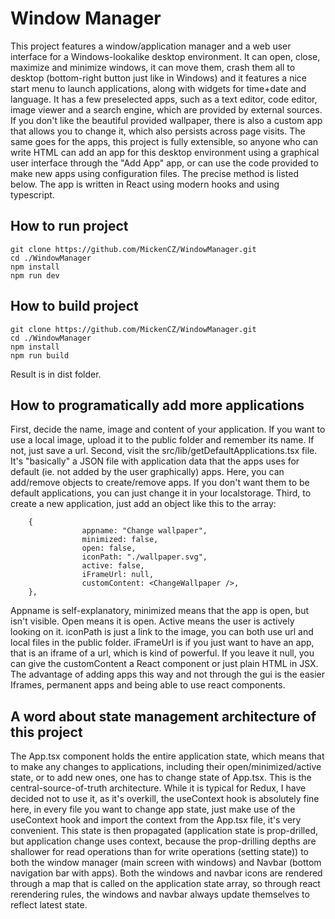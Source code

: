 # Window Manager
This project features a window/application manager and a web user interface for a Windows-lookalike desktop environment. 
It can open, close, maximize and minimize windows, it can move them, crash them all to desktop (bottom-right button just like in Windows) and it features a nice start menu to launch applications, along with widgets for time+date and language.
It has a few preselected apps, such as a text editor, code editor, image viewer and a search engine, which are provided by external sources. If you don't like the beautiful provided wallpaper, there is also a custom app that allows you to change it, which also persists across page visits.
The same goes for the apps, this project is fully extensible, so anyone who can write HTML can add an app for this desktop environment using a graphical user interface through the "Add App" app, or can use the code provided to make new apps using configuration files. The precise method is listed below.
The app is written in React using modern hooks and using typescript.

## How to run project
    git clone https://github.com/MickenCZ/WindowManager.git
    cd ./WindowManager
    npm install
    npm run dev

## How to build project
    git clone https://github.com/MickenCZ/WindowManager.git
    cd ./WindowManager
    npm install
    npm run build

Result is in dist folder.

## How to programatically add more applications
First, decide the name, image and content of your application. If you want to use a local image, upload it to the public folder and remember its name. If not, just save a url.
Second, visit the src/lib/getDefaultApplications.tsx file. It's "basically" a JSON file with application data that the apps uses for default (ie. not added by the user graphically) apps. Here, you can add/remove objects to create/remove apps. If you don't want them to be default applications, you can just change it in your localstorage.
Third, to create a new application, just add an object like this to the array:

        {
                    appname: "Change wallpaper",
                    minimized: false,
                    open: false,
                    iconPath: "./wallpaper.svg",
                    active: false,
                    iFrameUrl: null,
                    customContent: <ChangeWallpaper />,
        },

Appname is self-explanatory, minimized means that the app is open, but isn't visible. Open means it is open. Active means the user is actively looking on it. iconPath is just a link to the image, you can both use url and local files in the public folder. iFrameUrl is if you just want to have an app, that is an iframe of a url, which is kind of powerful. If you leave it null, you can give the customContent a React component or just plain HTML in JSX. 
The advantage of adding apps this way and not through the gui is the easier Iframes, permanent apps and being able to use react components.

## A word about state management architecture of this project
The App.tsx component holds the entire application state, which means that to make any changes to applications, including their open/minimized/active state, or to add new ones, one has to change state of App.tsx. This is the central-source-of-truth architecture. While it is typical for Redux, I have decided not to use it, as it's overkill, the useContext hook is absolutely fine here, in every file you want to change app state, just make use of the useContext hook and import the context from the App.tsx file, it's very convenient. 
This state is then propagated (application state is prop-drilled, but application change uses context, because the prop-drilling depths are shallower for read operations than for write operations (setting state)) to both the window manager (main screen with windows) and Navbar (bottom navigation bar with apps). Both the windows and navbar icons are rendered through a map that is called on the application state array, so through react rerendering rules, the windows and navbar always update themselves to reflect latest state.
